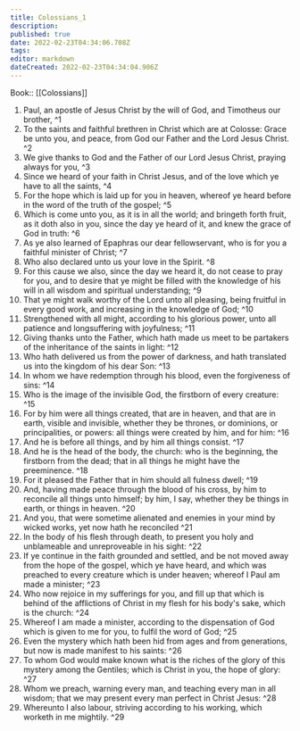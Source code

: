 ```yaml
---
title: Colossians_1
description: 
published: true
date: 2022-02-23T04:34:06.708Z
tags: 
editor: markdown
dateCreated: 2022-02-23T04:34:04.906Z
---
```


 Book:: [[Colossians]]
 1. Paul, an apostle of Jesus Christ by the will of God, and Timotheus our brother, ^1
 2. To the saints and faithful brethren in Christ which are at Colosse: Grace be unto you, and peace, from God our Father and the Lord Jesus Christ. ^2
 3. We give thanks to God and the Father of our Lord Jesus Christ, praying always for you, ^3
 4. Since we heard of your faith in Christ Jesus, and of the love which ye have to all the saints, ^4
 5. For the hope which is laid up for you in heaven, whereof ye heard before in the word of the truth of the gospel; ^5
 6. Which is come unto you, as it is in all the world; and bringeth forth fruit, as it doth also in you, since the day ye heard of it, and knew the grace of God in truth: ^6
 7. As ye also learned of Epaphras our dear fellowservant, who is for you a faithful minister of Christ; ^7
 8. Who also declared unto us your love in the Spirit. ^8
 9. For this cause we also, since the day we heard it, do not cease to pray for you, and to desire that ye might be filled with the knowledge of his will in all wisdom and spiritual understanding; ^9
 10. That ye might walk worthy of the Lord unto all pleasing, being fruitful in every good work, and increasing in the knowledge of God; ^10
 11. Strengthened with all might, according to his glorious power, unto all patience and longsuffering with joyfulness; ^11
 12. Giving thanks unto the Father, which hath made us meet to be partakers of the inheritance of the saints in light: ^12
 13. Who hath delivered us from the power of darkness, and hath translated us into the kingdom of his dear Son: ^13
 14. In whom we have redemption through his blood, even the forgiveness of sins: ^14
 15. Who is the image of the invisible God, the firstborn of every creature: ^15
 16. For by him were all things created, that are in heaven, and that are in earth, visible and invisible, whether they be thrones, or dominions, or principalities, or powers: all things were created by him, and for him: ^16
 17. And he is before all things, and by him all things consist. ^17
 18. And he is the head of the body, the church: who is the beginning, the firstborn from the dead; that in all things he might have the preeminence. ^18
 19. For it pleased the Father that in him should all fulness dwell; ^19
 20. And, having made peace through the blood of his cross, by him to reconcile all things unto himself; by him, I say, whether they be things in earth, or things in heaven. ^20
 21. And you, that were sometime alienated and enemies in your mind by wicked works, yet now hath he reconciled ^21
 22. In the body of his flesh through death, to present you holy and unblameable and unreproveable in his sight: ^22
 23. If ye continue in the faith grounded and settled, and be not moved away from the hope of the gospel, which ye have heard, and which was preached to every creature which is under heaven; whereof I Paul am made a minister; ^23
 24. Who now rejoice in my sufferings for you, and fill up that which is behind of the afflictions of Christ in my flesh for his body's sake, which is the church: ^24
 25. Whereof I am made a minister, according to the dispensation of God which is given to me for you, to fulfil the word of God; ^25
 26. Even the mystery which hath been hid from ages and from generations, but now is made manifest to his saints: ^26
 27. To whom God would make known what is the riches of the glory of this mystery among the Gentiles; which is Christ in you, the hope of glory: ^27
 28. Whom we preach, warning every man, and teaching every man in all wisdom; that we may present every man perfect in Christ Jesus: ^28
 29. Whereunto I also labour, striving according to his working, which worketh in me mightily. ^29
